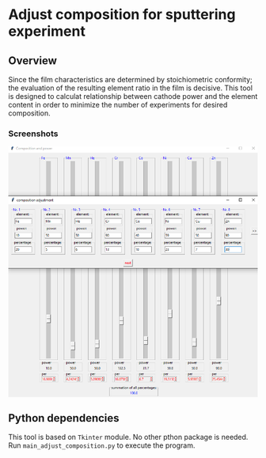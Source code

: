 # Adjust composition for sputtering experiment
## Overview
Since the film characteristics are determined by stoichiometric conformity; the evaluation of the resulting element ratio in the film is decisive. This tool is designed to calculat relationship between cathode power and the element content in order to minimize the number of experiments for desired composition.
### Screenshots

<p align = "center">
  <img align = "center" width = "600" src = "/assets/image1.png"/>
</p>


## Python dependencies
This tool is based on `Tkinter` module. No other pthon package is needed. Run `main_adjust_composition.py` to execute the program.
